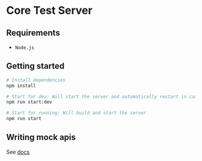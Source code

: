 # Core Test Server

## Requirements

- `Node.js`

## Getting started

```bash
# Install dependencies
npm install

# Start for dev: Will start the server and automatically restart in case there is changes in the files.
npm run start:dev

# Start for running: Will build and start the server
npm run start
```

## Writing mock apis

See [docs](./docs/writing-mock-apis.md)
